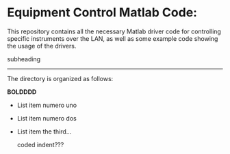 Equipment Control Matlab Code:
==============================
This repository contains all the necessary Matlab driver code for controlling specific instruments over the LAN, as well as some example code showing the usage of the drivers.

subheading
- - - - - - - - 

The directory is organized as follows:



**BOLDDDD**

- List item numero uno
- List item numero dos
- List item the third…

	coded indent???